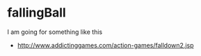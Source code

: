 # fallingBall

I am going for something like this
* http://www.addictinggames.com/action-games/falldown2.jsp
